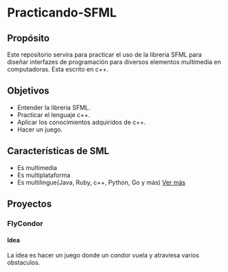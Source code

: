 # Practicando-SFML
## Propósito
Este repositorio servira para practicar el uso de la libreria SFML para diseñar  interfazes de programación para diversos elementos multimedia en computadoras. Esta escrito en c++.
## Objetivos
- Entender la libreria SFML.
- Practicar el lenguaje c++.
- Aplicar los conocimientos adquiridos de c++.
- Hacer un juego.
## Características de SML
- Es multimedia
- Es multiplataforma
- Es multilingue(Java, Ruby, c++, Python, Go y más) [Ver más](https://www.sfml-dev.org/download/bindings.php)
## Proyectos
### FlyCondor
#### Idea
La idea es hacer un juego donde un condor vuela y atraviesa varios obstaculos.
